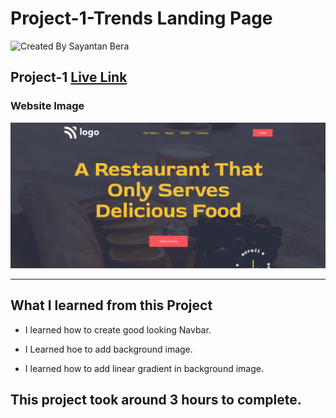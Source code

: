 # Project-1-Trends Landing Page

![Created By Sayantan Bera](https://img.shields.io/badge/Created%20By-Sayantan%20Bera-blue)

## **Project-1** [Live Link]()

### Website Image

![website img](./Screenshot/Project-2.png)

---

## What I learned from this Project

- I learned how to create good looking Navbar.

- I Learned hoe to add background image.

- I learned how to add linear gradient in background image.

## This project took around 3 hours to complete.
